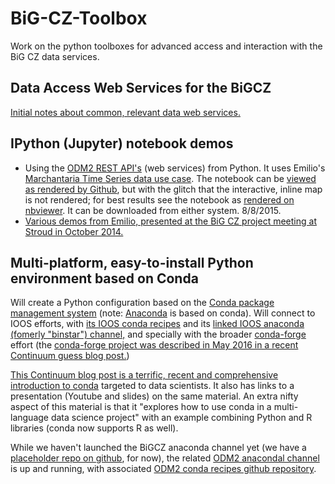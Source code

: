 
BiG-CZ-Toolbox
==============

Work on the python toolboxes for advanced access and interaction with the BiG CZ data services.

## Data Access Web Services for the BiGCZ

[Initial notes about common, relevant data web services.](Web_Services.md)

## IPython (Jupyter) notebook demos
- Using the [ODM2 REST API's](http://sis-devel.cloudapp.net/docs/) (web services) from Python. It uses Emilio's [Marchantaria Time Series data use case](https://github.com/ODM2/ODM2/tree/master/usecases/marchantariats). The notebook can be [viewed as rendered by Github](https://github.com/BiG-CZ/BiG-CZ-Toolbox/blob/master/ipynotebooks/ODM2RESTdemo_MarchantariaUseCase.ipynb), but with the glitch that the interactive, inline map is not rendered; for best results see the notebook as [rendered on nbviewer](http://nbviewer.ipython.org/github/BiG-CZ/BiG-CZ-Toolbox/blob/master/ipynotebooks/ODM2RESTdemo_MarchantariaUseCase.ipynb). It can be downloaded from either system. 8/8/2015.
- [Various demos from Emilio, presented at the BiG CZ project meeting at Stroud in October 2014.](https://github.com/BiG-CZ/BiG-CZ-Toolbox/tree/master/ipynotebooks/2014OctMeeting)

## Multi-platform, easy-to-install Python environment based on Conda

Will create a Python configuration based on the [Conda package management system](http://conda.pydata.org/docs/) (note: [Anaconda](https://store.continuum.io/cshop/anaconda/) is based on conda). Will connect to IOOS efforts, with [its IOOS conda recipes](https://github.com/ioos/conda-recipes) and its [linked IOOS anaconda (fomerly "binstar") channel,](https://anaconda.org/ioos/) and specially with the broader [conda-forge](https://conda-forge.github.io/) effort (the [conda-forge project was described in May 2016 in a recent Continuum guess blog post.](https://www.continuum.io/blog/developer-blog/community-conda-forge))

[This Continuum blog post is a terrific, recent and comprehensive introduction to conda](http://www.continuum.io/blog/conda-data-science) targeted to data scientists. It also has links to a presentation (Youtube and slides) on the same material. An extra nifty aspect of this material is that it "explores how to use conda in a multi-language data science project" with an example combining Python and R libraries (conda now supports R as well).

While we haven't launched the BiGCZ anaconda channel yet (we have a [placeholder repo on github](https://github.com/BiG-CZ/conda-recipes-BiG-CZ), for now), the related [ODM2 anacondal channel](https://anaconda.org/odm2) is up and running, with associated [ODM2 conda recipes github repository](https://github.com/ODM2/conda-recipes-ODM2).

